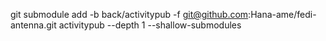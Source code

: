 git submodule add -b back/activitypub -f git@github.com:Hana-ame/fedi-antenna.git activitypub --depth 1 --shallow-submodules